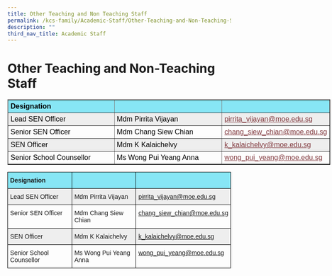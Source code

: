 ```yaml
---
title: Other Teaching and Non Teaching Staff
permalink: /kcs-family/Academic-Staff/Other-Teaching-and-Non-Teaching-Staff/
description: ""
third_nav_title: Academic Staff
---
```

Other Teaching and Non-Teaching Staff
=====================================


<table border="1" style="font-size: 16px; font-style: normal; font-variant-caps: normal; font-weight: 400; letter-spacing: normal; orphans: auto; text-align: start; text-transform: none; white-space: normal; widows: auto; word-spacing: 0px; -webkit-text-size-adjust: auto; -webkit-text-stroke-width: 0px; text-decoration: none; box-sizing: border-box; caret-color: rgb(0, 0, 0); color: rgb(0, 0, 0); font-family: Signika, Arial, sans-serif; width: 728px;"><tbody style="box-sizing: border-box;"><tr style="box-sizing: border-box; background-color: rgb(135, 230, 245);"><td style="box-sizing: border-box; padding: 5px; width: 370.667px;"><span style="box-sizing: border-box; font-family: arial, helvetica, sans-serif;"><strong style="box-sizing: border-box; font-weight: bolder;">Designation</strong></span></td><td style="box-sizing: border-box; padding: 5px; width: 387.333px;"></td><td style="box-sizing: border-box; padding: 5px; width: 15px;"></td></tr><tr style="box-sizing: border-box; background-color: rgb(238, 238, 238);"><td style="box-sizing: border-box; padding: 5px; width: 370.667px;"><span style="box-sizing: border-box; font-family: arial, helvetica, sans-serif;">Lead SEN Officer</span></td><td style="box-sizing: border-box; padding: 5px; width: 387.333px;"><span style="box-sizing: border-box; font-family: arial, helvetica, sans-serif;">Mdm Pirrita Vijayan</span></td><td style="box-sizing: border-box; padding: 5px; width: 15px;"><span style="box-sizing: border-box; font-family: arial, helvetica, sans-serif;"><a href="mailto:pirrita_vijayan@moe.edu.sg" style="box-sizing: border-box; background-color: transparent; cursor: pointer; transition: all 0.25s ease-in-out 0s; color: rgb(128, 56, 61);">pirrita_vijayan@moe.edu.sg</a></span></td></tr><tr style="box-sizing: border-box;"><td style="box-sizing: border-box; padding: 5px; width: 370.667px;"><span style="box-sizing: border-box; font-family: arial, helvetica, sans-serif;">Senior SEN Officer</span></td><td style="box-sizing: border-box; padding: 5px; width: 387.333px;"><span style="box-sizing: border-box; font-family: arial, helvetica, sans-serif;">Mdm Chang Siew Chian</span></td><td style="box-sizing: border-box; padding: 5px; width: 15px;"><a href="mailto:chang_siew_chian@moe.edu.sg" style="box-sizing: border-box; background-color: transparent; cursor: pointer; transition: all 0.25s ease-in-out 0s; color: rgb(128, 56, 61);"><span style="box-sizing: border-box; font-family: arial, helvetica, sans-serif;">chang_siew_chian@moe.edu.sg</span></a></td></tr><tr style="box-sizing: border-box; background-color: rgb(238, 238, 238);"><td style="box-sizing: border-box; padding: 5px; width: 370.667px;"><span style="box-sizing: border-box; font-family: arial, helvetica, sans-serif;">SEN Officer</span></td><td style="box-sizing: border-box; padding: 5px; width: 387.333px;"><span style="box-sizing: border-box; font-family: arial, helvetica, sans-serif;">Mdm K Kalaichelvy</span></td><td style="box-sizing: border-box; padding: 5px; width: 15px;"><a href="mailto:k_kalaichelvy@moe.edu.sg" style="box-sizing: border-box; background-color: transparent; cursor: pointer; transition: all 0.25s ease-in-out 0s; color: rgb(128, 56, 61);"><span style="box-sizing: border-box; font-family: arial, helvetica, sans-serif;">k_kalaichelvy@moe.edu.sg</span></a></td></tr><tr style="box-sizing: border-box;"><td style="box-sizing: border-box; padding: 5px; width: 370.667px;"><span style="box-sizing: border-box; font-family: arial, helvetica, sans-serif;">Senior School Counsellor</span></td><td style="box-sizing: border-box; padding: 5px; width: 387.333px;"><span style="box-sizing: border-box; font-family: arial, helvetica, sans-serif;">Ms Wong Pui Yeang Anna</span></td><td style="box-sizing: border-box; padding: 5px; width: 15px;"><a href="mailto:wong_pui_yeang@moe.edu.sg" style="box-sizing: border-box; background-color: transparent; cursor: pointer; transition: all 0.25s ease-in-out 0s; color: rgb(128, 56, 61);"><span style="box-sizing: border-box; font-family: arial, helvetica, sans-serif;">wong_pui_yeang@moe.edu.sg</span></a></td></tr></tbody></table>



<style type="text/css">
.tg  {border-collapse:collapse;border-spacing:0;}
.tg td{border-color:black;border-style:solid;border-width:1px;font-family:Arial, sans-serif;font-size:14px;
  overflow:hidden;padding:10px 5px;word-break:normal;}
.tg th{border-color:black;border-style:solid;border-width:1px;font-family:Arial, sans-serif;font-size:14px;
  font-weight:normal;overflow:hidden;padding:10px 5px;word-break:normal;}
.tg .tg-9fs4{background-color:#87E6F5;font-weight:bold;text-align:left;vertical-align:top}
.tg .tg-p4tx{background-color:#87E6F5;text-align:left;vertical-align:middle}
.tg .tg-r5gp{background-color:#EEE;text-align:left;vertical-align:top}
.tg .tg-6gs5{background-color:#EEE;color:#80383d;text-align:left;text-decoration:underline;vertical-align:top}
.tg .tg-0lax{text-align:left;vertical-align:top}
.tg .tg-rfxh{color:#80383d;text-align:left;text-decoration:underline;vertical-align:top}
</style>
<table class="tg">
<thead>
  <tr>
    <th class="tg-9fs4"><span style="font-weight:bolder">Designation</span></th>
    <th class="tg-p4tx"></th>
    <th class="tg-p4tx"></th>
  </tr>
</thead>
<tbody>
  <tr>
    <td class="tg-r5gp">Lead SEN Officer</td>
    <td class="tg-r5gp">Mdm Pirrita Vijayan</td>
    <td class="tg-6gs5"><a href="mailto:pirrita_vijayan@moe.edu.sg" target="_blank" rel="noopener noreferrer"><span style="background-color:transparent">pirrita_vijayan@moe.edu.sg</span></a></td>
  </tr>
  <tr>
    <td class="tg-0lax">Senior SEN Officer</td>
    <td class="tg-0lax">Mdm Chang Siew Chian</td>
    <td class="tg-rfxh"><a href="mailto:chang_siew_chian@moe.edu.sg" target="_blank" rel="noopener noreferrer">chang_siew_chian@moe.edu.sg</a></td>
  </tr>
  <tr>
    <td class="tg-r5gp">SEN Officer</td>
    <td class="tg-r5gp">Mdm K Kalaichelvy</td>
    <td class="tg-6gs5"><a href="mailto:k_kalaichelvy@moe.edu.sg" target="_blank" rel="noopener noreferrer">k_kalaichelvy@moe.edu.sg</a></td>
  </tr>
  <tr>
    <td class="tg-0lax">Senior School Counsellor</td>
    <td class="tg-0lax">Ms Wong Pui Yeang Anna</td>
    <td class="tg-rfxh"><a href="mailto:wong_pui_yeang@moe.edu.sg" target="_blank" rel="noopener noreferrer">wong_pui_yeang@moe.edu.sg</a></td>
  </tr>
</tbody>
</table>